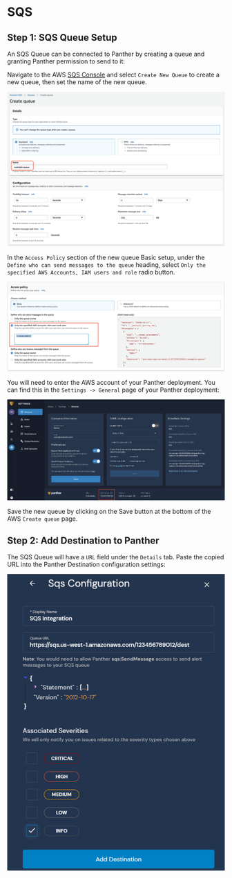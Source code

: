 # SQS

## Step 1: SQS Queue Setup

An SQS Queue can be connected to Panther by creating a queue and granting Panther permission to send to it:

Navigate to the AWS [SQS Console](https://console.aws.amazon.com/sqs/home) and select `Create New Queue` to create a new queue, then set the name of the new queue.

![](../.gitbook/assets/sqs1%20%289%29.png)

In the `Access Policy` section of the new queue Basic setup, under the `Define who can send messages to the queue` heading, select `Only the specified AWS Accounts, IAM users and role` radio button.

![](../.gitbook/assets/sqs2%20%289%29.png)

You will need to enter the AWS account of your Panther deployment. You can find this in the `Settings -> General` page of your Panther deployment:

![](../.gitbook/assets/sqs3%20%289%29.png)

Save the new queue by clicking on the Save button at the bottom of the AWS `Create queue` page.

## Step 2: Add Destination to Panther

The SQS Queue will have a `URL` field under the `Details` tab. Paste the copied URL into the Panther Destination configuration settings:

![](../.gitbook/assets/sqs-panther%20%287%29.png)

